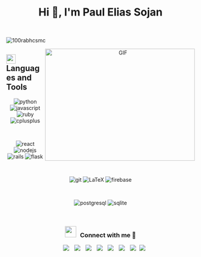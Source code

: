 <h1 align="center">Hi 👋, I'm Paul Elias Sojan</a></h1>

<br/>

<p align="left"> <img src="https://komarev.com/ghpvc/?username=paulsojan&label=Profile%20views&color=0e75b6&style=flat" alt="100rabhcsmc" /> </p>

<a target="_blank" align="center">
  <img align="right" top="500" height="300" width="400" alt="GIF" src="https://media.giphy.com/media/SWoSkN6DxTszqIKEqv/giphy.gif">
</a>

## <img src="https://media2.giphy.com/media/QssGEmpkyEOhBCb7e1/giphy.gif?cid=ecf05e47a0n3gi1bfqntqmob8g9aid1oyj2wr3ds3mg700bl&rid=giphy.gif" width ="25"> <b> Languages and Tools</b>

<p align="center">
<a><img src="https://img.shields.io/badge/python-DAA520.svg?style=for-the-badge&logo=python&logoColor=black" alt="python"></a>
<a><img src="https://img.shields.io/badge/JavaScript%20-%23F7DF1E.svg?style=for-the-badge&logo=javascript&logoColor=black" alt="javascript"></a>
<a><img src="https://img.shields.io/badge/ruby-D51F06.svg?style=for-the-badge&logo=ruby&logoColor=black" alt="ruby"></a>
<a><img src="https://img.shields.io/badge/C++%20-%2300599C.svg?style=for-the-badge&logo=c%2B%2B&logoColor=white" alt="cplusplus"></a>   
</p> <br>

<p align="center">
<a><img src="https://img.shields.io/badge/react-61DAFB.svg?style=for-the-badge&logo=react&logoColor=black" alt="react"></a>
<a><img src="https://img.shields.io/badge/nodejs-68A063.svg?style=for-the-badge&logo=node.js&logoColor=black" alt="nodejs"></a>
<a><img src="https://img.shields.io/badge/rails-D51F06.svg?style=for-the-badge&logo=ruby-on-rails&logoColor=black" alt="rails"></a>
<a><img src="https://img.shields.io/badge/flask-000000.svg?style=for-the-badge&logo=flask&logoColor=white" alt="flask"></a>
</p> <br/>

<p align="center">
<a><img src="https://img.shields.io/badge/git-F05032.svg?style=for-the-badge&logo=git&logoColor=white" alt="git"></a>
<a><img src="https://img.shields.io/badge/LaTeX-008080.svg?style=for-the-badge&logo=latex&logoColor=white" alt="LaTeX"></a>
<a><img src="https://img.shields.io/badge/Firebase-039BE5?style=for-the-badge&logo=Firebase&logoColor=white" alt="firebase"></a>

</p> <br>

<p align="center">
<a><img src="https://img.shields.io/badge/postgresql-336791.svg?style=for-the-badge&logo=postgresql&logoColor=black" alt="postgresql"></a>
<a><img src="https://img.shields.io/badge/sqlite-003B57.svg?style=for-the-badge&logo=sqlite&logoColor=black" alt="sqlite"></a>
</p>
<br>

<h3 align="center" > <img src="https://media.giphy.com/media/iY8CRBdQXODJSCERIr/giphy.gif" width="30" height="30" style="margin-right: 10px;">Connect with me 🤝 </h3>

<p align="center">

 <div align="center"  class="icons-social" style="margin-left: 10px;">
        <a style="margin-left: 10px;"  target="_blank" href="https://www.linkedin.com/in/saurabhmchavan/">
			<img src="https://img.icons8.com/doodle/40/000000/linkedin--v2.png"></a>
        <a style="margin-left: 10px;" target="_blank" href="https://github.com/100rabhcsmc">
		<img src="https://img.icons8.com/doodle/40/000000/github--v1.png"></a>
		<a style="margin-left: 10px;" target="_blank" href="https://stackoverflow.com/users/12053852/saurabh-chavan?tab=profile">
				<img src="https://img.icons8.com/external-tal-revivo-color-tal-revivo/40/000000/external-stack-overflow-is-a-question-and-answer-site-for-professional-logo-color-tal-revivo.png"></a>
	   <a style="margin-left: 10px;" target="_blank" href="https://dev.to/100rabhcsmc">
					<img src="https://img.icons8.com/external-sketchy-juicy-fish/0.6x/external-blog-online-services-sketchy-sketchy-juicy-fish.png"></a>
        <a style="margin-left: 10px;" target="_blank" href="https://instagram.com/100rabhch">
			<img src="https://img.icons8.com/doodle/40/000000/instagram-new--v2.png"></a>
		<a style="margin-left: 10px;" target="_blank" href="https://twitter.com/100rabhcsmc">
			<img src="https://img.icons8.com/doodle/1x/twitter-squared--v2.png" ></a>
		<a style="margin-left: 10px;" target="_blank" href="https://www.youtube.com/channel/UC-ZdNkKNHC6KguDqNFKO2Nw?view_as=subscriber">
				<img src="https://img.icons8.com/doodle/1x/youtube--v2.png" ></a>
		<a style="margin-left: 5px;" target="_blank" href="https://github.com/100rabhcsmc/Me.io/blob/master/01SaurabhChavanReactNativeResume.pdf">
					<img src="https://img.icons8.com/plasticine/0.5x/resume.png" ></a>
      </div>

</p> 
